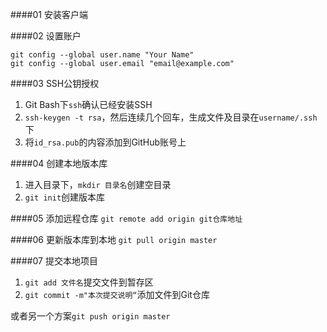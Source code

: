 ####01 安装客户端

####02 设置账户
```
git config --global user.name "Your Name"
git config --global user.email "email@example.com"
```

####03 SSH公钥授权
1. Git Bash下`ssh`确认已经安装SSH
2. `ssh-keygen -t rsa`，然后连续几个回车，生成文件及目录在`username/.ssh`下
3. 将`id_rsa.pub`的内容添加到GitHub账号上

####04 创建本地版本库
1. 进入目录下，`mkdir 目录名`创建空目录
2. `git init`创建版本库

####05 添加远程仓库
`git remote add origin git仓库地址`

####06 更新版本库到本地
`git pull origin master`

####07 提交本地项目
1. `git add 文件名`提交文件到暂存区
2. `git commit -m"本次提交说明“`添加文件到Git仓库 

或者另一个方案`git push origin master`

